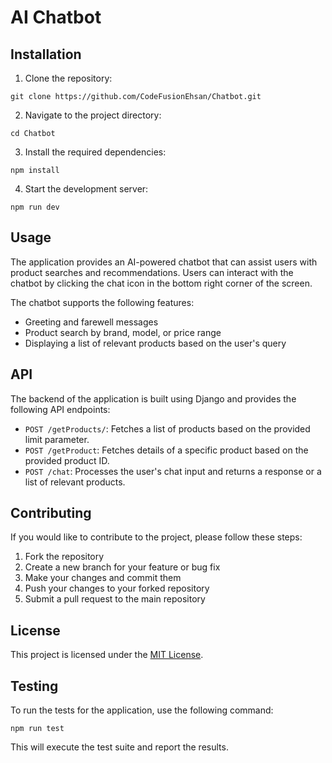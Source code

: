 
# AI Chatbot

## Installation

1. Clone the repository:
```
git clone https://github.com/CodeFusionEhsan/Chatbot.git
```
2. Navigate to the project directory:
```
cd Chatbot
```
3. Install the required dependencies:
```
npm install
```
4. Start the development server:
```
npm run dev
```

## Usage

The application provides an AI-powered chatbot that can assist users with product searches and recommendations. Users can interact with the chatbot by clicking the chat icon in the bottom right corner of the screen.

The chatbot supports the following features:

- Greeting and farewell messages
- Product search by brand, model, or price range
- Displaying a list of relevant products based on the user's query

## API

The backend of the application is built using Django and provides the following API endpoints:

- `POST /getProducts/`: Fetches a list of products based on the provided limit parameter.
- `POST /getProduct`: Fetches details of a specific product based on the provided product ID.
- `POST /chat`: Processes the user's chat input and returns a response or a list of relevant products.

## Contributing

If you would like to contribute to the project, please follow these steps:

1. Fork the repository
2. Create a new branch for your feature or bug fix
3. Make your changes and commit them
4. Push your changes to your forked repository
5. Submit a pull request to the main repository

## License

This project is licensed under the [MIT License](LICENSE).

## Testing

To run the tests for the application, use the following command:

```
npm run test
```

This will execute the test suite and report the results.
